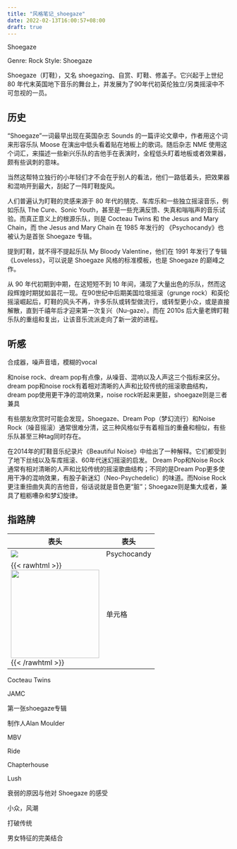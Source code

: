 ```yaml
---
title: "风格笔记_shoegaze"
date: 2022-02-13T16:00:57+08:00
draft: true
---
```


Shoegaze

Genre: Rock
Style: Shoegaze

Shoegaze（盯鞋），又名 shoegazing、自赏、盯鞋、修盖子。它兴起于上世纪 80 年代末英国地下音乐的舞台上，并发展为了90年代初英伦独立/另类摇滚中不可忽视的一员。

## 历史

“Shoegaze”一词最早出现在英国杂志 Sounds 的一篇评论文章中，作者用这个词来形容乐队 Moose 在演出中低头看着贴在地板上的歌词。随后杂志 NME 使用这个词汇，来描述一些新兴乐队的吉他手在表演时，全程低头盯着地板或者效果器，颇有些讽刺的意味。

当然这帮特立独行的小年轻们才不会在乎别人的看法，他们一路低着头，把效果器和混响开到最大，刮起了一阵盯鞋旋风。

人们普遍认为盯鞋的灵感来源于 80 年代的朋克、车库乐和一些独立摇滚音乐，例如乐队 The Cure、Sonic Youth，甚至是一些充满反馈、失真和嗡嗡声的音乐试验。而真正意义上的根源乐队，则是 Cocteau Twins 和 the Jesus and Mary Chain，而 the Jesus and Mary Chain 在 1985 年发行的 《Psychocandy》也被认为是首张 Shoegaze 专辑。

提到盯鞋，就不得不提起乐队 My Bloody Valentine，他们在 1991 年发行了专辑《Loveless》，可以说是 Shoegaze 风格的标准模板，也是 Shoegaze 的巅峰之作。

从 90 年代初期到中期，在这短短不到 10 年间，涌现了大量出色的乐队，然而这段辉煌时期犹如昙花一现。在90世纪中后期美国垃圾摇滚（grunge rock）和英伦摇滚崛起后，盯鞋的风头不再，许多乐队或转型做流行，或转型更小众，或是直接解散，直到千禧年后才迎来第一次复兴（Nu-gaze）。而在 2010s 后大量老牌盯鞋乐队的重组和复出，让该音乐流派走向了新一波的进程。

## 听感

合成器，噪声音墙，模糊的vocal

和noise rock、dream pop有点像，从噪音、混响以及人声这三个指标来区分。dream pop和noise rock有着相对清晰的人声和比较传统的摇滚歌曲结构，dream pop使用更干净的混响效果，noise rock听起来更脏，shoegaze则是三者兼具

有些朋友欣赏时可能会发现，Shoegaze、Dream Pop（梦幻流行）和Noise Rock（噪音摇滚）通常很难分清，这三种风格似乎有着相当的重叠和相似，有些乐队甚至三种tag同时存在。

在2014年的盯鞋音乐纪录片《Beautiful Noise》中给出了一种解释。它们都受到了地下丝绒以及车库摇滚、60年代迷幻摇滚的启发。 Dream Pop和Noise Rock通常有相对清晰的人声和比较传统的摇滚歌曲结构；不同的是Dream Pop更多使用干净的混响效果，有股子新迷幻（Neo-Psychedelic）的味道。而Noise Rock更注重扭曲失真的吉他音，俗话说就是音色更“脏”；Shoegaze则是集大成者，兼具了粗粝嘈杂和梦幻旋律。

## 指路牌

|  表头   | 表头  |
|  ----  | ----  |
| ![](https://img.gejiba.com/images/a73b03025eb2bfdb049c7a0034a352a1.jpg)  | Psychocandy |
| {{< rawhtml >}}<div><img width="200" height="200" src="https://img.gejiba.com/images/a73b03025eb2bfdb049c7a0034a352a1.jpg"/></div>{{< /rawhtml >}} | 单元格 |

Cocteau Twins

JAMC

第一张shoegaze专辑

制作人Alan Moulder

MBV

Ride

Chapterhouse

Lush

衰弱的原因与他对 Shoegaze 的感受

小众，风潮

打破传统

男女特征的完美结合